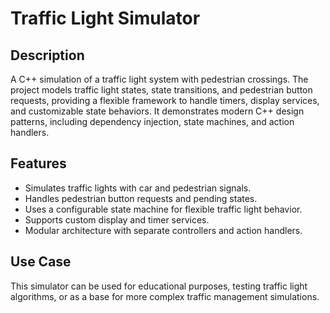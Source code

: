 # Traffic Light Simulator

## Description
A C++ simulation of a traffic light system with pedestrian crossings. The project models traffic light states, state transitions, and pedestrian button requests, providing a flexible framework to handle timers, display services, and customizable state behaviors. It demonstrates modern C++ design patterns, including dependency injection, state machines, and action handlers.

## Features
- Simulates traffic lights with car and pedestrian signals.  
- Handles pedestrian button requests and pending states.  
- Uses a configurable state machine for flexible traffic light behavior.  
- Supports custom display and timer services.  
- Modular architecture with separate controllers and action handlers.

## Use Case
This simulator can be used for educational purposes, testing traffic light algorithms, or as a base for more complex traffic management simulations.
